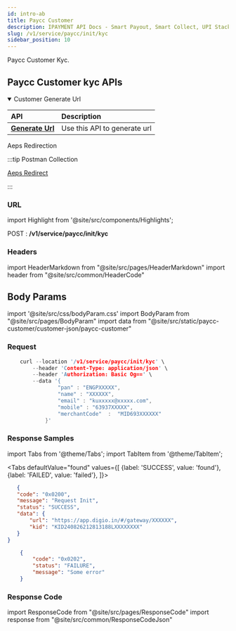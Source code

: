 ```yaml
---
id: intro-ab
title: Paycc Customer 
description: IPAYMENT API Docs - Smart Payout, Smart Collect, UPI Stack, Validation Suite, Aeps, Dmt
slug: /v1/service/paycc/init/kyc
sidebar_position: 10
---
```


<p>Paycc Customer Kyc. </p>

## Paycc Customer kyc APIs


<details open>
<summary> Customer Generate Url</summary>

| API                                                                           | Description                                     |
| :---------------------------------------------------------------------------- | :---------------------------------------------- |
| <a href="/docs/v1/service/paycc/init/kyc">**Generate Url**</a>| Use this API to generate url

</details>


Aeps Redirection

:::tip Postman Collection

<a href="https://www.google.com" target="_blank">Aeps Redirect</a>

:::

### URL

import Highlight from '@site/src/components/Highlights';

<Highlight className="post">POST</Highlight> : <strong>/v1/service/paycc/init/kyc</strong>

### Headers

import HeaderMarkdown from "@site/src/pages/HeaderMarkdown"
import header from "@site/src/common/HeaderCode"

<HeaderMarkdown data={header}/>

## Body Params

import '@site/src/css/bodyParam.css'
import BodyParam from "@site/src/pages/BodyParam"
import data from "@site/src/static/paycc-customer/customer-json/paycc-customer"

<BodyParam data={data}/>

### Request

```c title="Example Request"
    curl --location '/v1/service/paycc/init/kyc' \
        --header 'Content-Type: application/json' \
        --header 'Authorization: Basic Og==' \
        --data '{
                "pan" : "ENGPXXXXX",
                "name" : "XXXXXX",
                "email" : "kuxxxxx@xxxxx.com",
                "mobile" : "63937XXXXX",
                "merchantCode"  :  "MID693XXXXXX"
            }'
```

### Response Samples

import Tabs from '@theme/Tabs';
import TabItem from '@theme/TabItem';

<Tabs
    defaultValue="found"
    values={[
        {label: 'SUCCESS', value: 'found'},
        {label: 'FAILED', value: 'failed'},
    ]}>

<TabItem value="found">

 ```json
    {
    "code": "0x0200",
    "message": "Request Init",
    "status": "SUCCESS",
    "data": {
        "url": "https://app.digio.in/#/gateway/XXXXXX",
        "kid": "KID240826212813188LXXXXXXXX"
    }
}
 ```

</TabItem>

<TabItem value="failed">

```json
    {
        "code": "0x0202",
        "status": "FAILURE",
        "message": "Some error"
    }
```

</TabItem>
</Tabs>

### Response Code

import ResponseCode from "@site/src/pages/ResponseCode"
import response from "@site/src/common/ResponseCodeJson"

<ResponseCode data={response}/>
